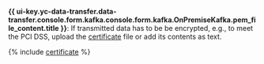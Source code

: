 **{{ ui-key.yc-data-transfer.data-transfer.console.form.kafka.console.form.kafka.OnPremiseKafka.pem_file_content.title }}**: If transmitted data has to be be encrypted, e.g., to meet the PCI DSS, upload the [certificate](../../../../../managed-kafka/operations/connect/index.md#get-ssl-cert) file or add its contents as text.

{% include [certificate](../../../../../_includes/data-transfer/fields/certificate-needed.md) %}
